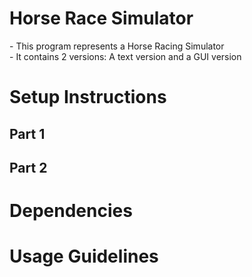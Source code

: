 <h1> Horse Race Simulator </h1>
<p>
- This program represents a Horse Racing Simulator <br>
- It contains 2 versions: A text version and a GUI version
</p>

<h1>Setup Instructions</h1>
<h2>Part 1</h2>
<h2>Part 2</h2>

<h1>Dependencies</h1>

<h1>Usage Guidelines</h1>